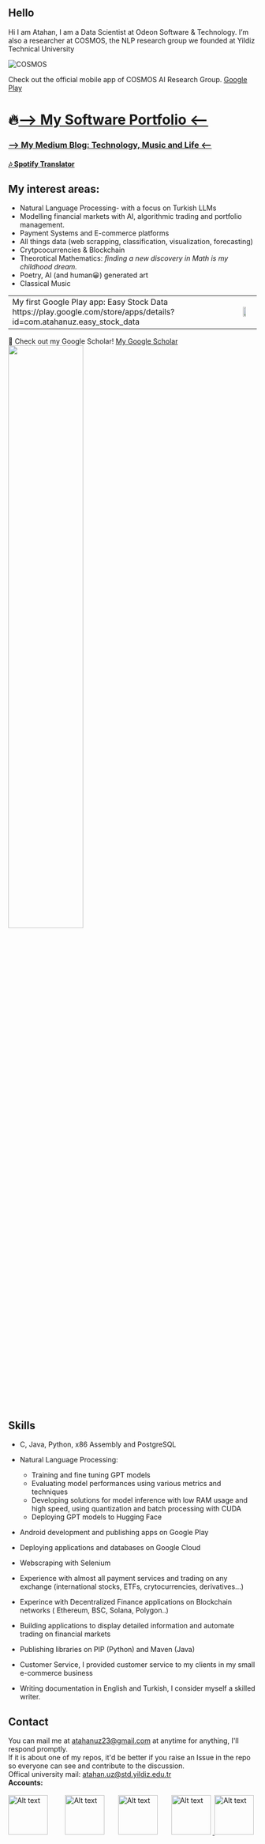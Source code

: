 ## Hello

Hi I am Atahan, I am a Data Scientist at Odeon Software & Technology. I’m also a researcher at COSMOS, the NLP research group we founded at Yildiz Technical University


![COSMOS](https://i.imgur.com/2qVJOYc.png)

Check out the official mobile app of COSMOS AI Research Group. <a href="https://play.google.com/store/apps/details?id=com.cosmos.cosmos">Google Play</a> 


# 🔥[--> My Software Portfolio <--](portfolio.md)

### [--> My Medium Blog: Technology, Music and Life <--](https://scholar.google.com/citations?hl=tr&user=606MytcAAAAJ)
####  [🎶 Spotify Translator ](https://github.com/atahanuz/spotify-translator/)


## My interest areas:
- Natural Language Processing- with a focus on Turkish LLMs
- Modelling financial markets with AI, algorithmic trading and portfolio management.
- Payment Systems and E-commerce platforms
- All things data (web scrapping, classification, visualization, forecasting)
- Crytpcocurrencies & Blockchain
- Theorotical Mathematics:  *finding a new discovery in Math is my childhood dream.*
- Poetry, AI (and human😀) generated art
- Classical Music

<table>
  <tr>
    <td valign="middle">
      My first Google Play app: Easy Stock Data https://play.google.com/store/apps/details?id=com.atahanuz.easy_stock_data
    </td>
    <td>
      <img src="https://i.imgur.com/grCxpnI.png" width="55%" >
    </td>
  </tr>
</table>
🥳 Check out my Google Scholar!
  <a href="https://scholar.google.com/citations?hl=tr&user=606MytcAAAAJ">My Google Scholar</a> 
  <br>
<img src="https://i.imgur.com/bjeKfoF.png" width="55%" >





## Skills
- C, Java, Python, x86 Assembly and PostgreSQL
- Natural Language Processing:
  - Training and fine tuning GPT models
  - Evaluating model performances using various metrics and techniques
  - Developing solutions for model inference with low RAM usage and high speed, using quantization and batch processing with CUDA
  - Deploying GPT models to Hugging Face
  
- Android development and publishing apps on Google Play
- Deploying applications and databases on Google Cloud
- Webscraping with Selenium
- Experience with almost all payment services and trading on any exchange (international stocks, ETFs, crytocurrencies, derivatives...)
- Experince with Decentralized Finance applications on Blockchain networks ( Ethereum, BSC, Solana, Polygon..)
- Building applications to display detailed information and automate trading on financial markets
- Publishing libraries on PIP (Python) and Maven (Java)
- Customer Service, I provided customer service to my clients in my small e-commerce business
- Writing documentation in English and Turkish, I consider myself a skilled writer.



## Contact
You can mail me at atahanuz23@gmail.com at anytime for anything, I'll respond promptly. <br>
If it is about one of my repos, it'd be better if you raise an Issue in the repo so everyone can see and contribute to the discussion. <br> Offical university mail: atahan.uz@std.yildiz.edu.tr
‎ ‎ ‎<br> **Accounts:** <br><br>
<a href="https://www.linkedin.com/in/atahan-uz-7a7b21292/">
    <img src="https://play-lh.googleusercontent.com/kMofEFLjobZy_bCuaiDogzBcUT-dz3BBbOrIEjJ-hqOabjK8ieuevGe6wlTD15QzOqw" width="80" height="80" alt="Alt text"></a>‎        
<a href="https://github.com/atahanuz/atahanuz/">
    <img src="https://github.githubassets.com/assets/GitHub-Mark-ea2971cee799.png" width="80" height="80" alt="Alt text"></a>‎      
<a href="https://medium.com/@atahanuz">
    <img src="https://coolhunting.com/wp-content/uploads/2021/08/medium-logo.png" width="80" height="80" alt="Alt text"></a>‎      
<a href="https://play.google.com/store/apps/developer?id=Atahan+Uz">
    <img src="https://i.imgur.com/ZVWoAuJ.png" width="80" height="80" alt="Alt text"></a> ‎ ‎ 
<a href="https://scholar.google.com/citations?hl=tr&user=606MytcAAAAJ">
  <img src="https://cdn-1.webcatalog.io/catalog/google-scholar/google-scholar-icon-filled-256.png?v=1675596718716" width="80" height="80" alt="Alt text"></a>
    ‎        ‎ ‎ 
